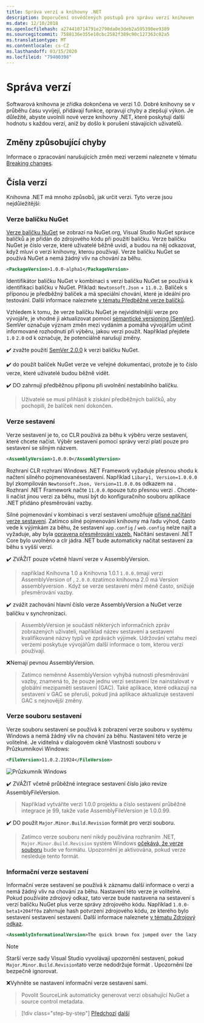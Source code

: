 ```yaml
---
title: Správa verzí a knihovny .NET
description: Doporučení osvědčených postupů pro správu verzí knihoven .NET.
ms.date: 12/10/2018
ms.openlocfilehash: a274410714791e2790da0e3deb2a595390ee9389
ms.sourcegitcommit: 7588136e355e10cbc2582f389c90c127363c02a5
ms.translationtype: MT
ms.contentlocale: cs-CZ
ms.lasthandoff: 03/15/2020
ms.locfileid: "79400398"
---
```

# <a name="versioning"></a>Správa verzí

Softwarová knihovna je zřídka dokončena ve verzi 1.0. Dobré knihovny se v průběhu času vyvíjejí, přidávají funkce, opravují chyby a zlepšují výkon. Je důležité, abyste uvolnili nové verze knihovny .NET, které poskytují další hodnotu s každou verzí, aniž by došlo k porušení stávajících uživatelů.

## <a name="breaking-changes"></a>Změny způsobující chyby

Informace o zpracování narušujících změn mezi verzemi naleznete v tématu [Breaking changes](./breaking-changes.md).

## <a name="version-numbers"></a>Čísla verzí

Knihovna .NET má mnoho způsobů, jak určit verzi. Tyto verze jsou nejdůležitější:

### <a name="nuget-package-version"></a>Verze balíčku NuGet

[Verze balíčku NuGet](/nuget/reference/package-versioning) se zobrazí na NuGet.org, Visual Studio NuGet správce balíčků a je přidán do zdrojového kódu při použití balíčku. Verze balíčku NuGet je číslo verze, které uživatelé běžně uvidí, a budou na něj odkazovat, když mluví o verzi knihovny, kterou používají. Verze balíčku NuGet se používá NuGet a nemá žádný vliv na chování za běhu.

```xml
<PackageVersion>1.0.0-alpha1</PackageVersion>
```

Identifikátor balíčku NuGet v kombinaci s verzí balíčku NuGet se používá k identifikaci balíčku v NuGet. Příklad: `Newtonsoft.Json` + `11.0.2`. Balíček s příponou je předběžný balíček a má speciální chování, které je ideální pro testování. Další informace naleznete [v tématu Předběžné verze balíčků](./nuget.md#pre-release-packages).

Vzhledem k tomu, že verze balíčku NuGet je nejviditelnější verze pro vývojáře, je vhodné ji aktualizovat pomocí [sémantické versioning (SemVer)](https://semver.org/). SemVer označuje význam změn mezi vydáním a pomáhá vývojářům učinit informované rozhodnutí při výběru, jakou verzi použít. Například přejdete `1.0` `2.0` od k označuje, že potenciálně narušují změny.

✔️ zvažte použití [SemVer 2.0.0](https://semver.org/) k verzi balíčku NuGet.

✔️ do použít balíček NuGet verze ve veřejné dokumentaci, protože je to číslo verze, které uživatelé budou běžně vidět.

✔️ DO zahrnují předběžnou příponu při uvolnění nestabilního balíčku.

> Uživatelé se musí přihlásit k získání předběžných balíčků, aby pochopili, že balíček není dokončen.

### <a name="assembly-version"></a>Verze sestavení

Verze sestavení je to, co CLR používá za běhu k výběru verze sestavení, které chcete načíst. Výběr sestavení pomocí správy verzí platí pouze pro sestavení se silným názvem.

```xml
<AssemblyVersion>1.0.0.0</AssemblyVersion>
```

Rozhraní CLR rozhraní Windows .NET Framework vyžaduje přesnou shodu k načtení silného pojmenovanésestavení. Například `Libary1, Version=1.0.0.0` byl zkompilován `Newtonsoft.Json, Version=11.0.0.0`s odkazem na . Rozhraní .NET Framework načte `11.0.0.0`pouze tuto přesnou verzi . Chcete-li načíst jinou verzi za běhu, musí být do konfiguračního souboru aplikace .NET přidáno přesměrování vazby.

Silné pojmenování v kombinaci s verzí sestavení umožňuje [přísné načítání verze sestavení](../assembly/versioning.md). Zatímco silné pojmenování knihovny má řadu výhod, často vede k výjimkám za běhu, že sestavení `app.config` / `web.config` nelze najít a vyžaduje, aby byla [opravena přesměrování vazeb.](../../framework/configure-apps/redirect-assembly-versions.md) Načítání sestavení .NET Core bylo uvolněno a clr jádra .NET bude automaticky načítat sestavení za běhu s vyšší verzí.

✔️ ZVÁŽIT pouze včetně hlavní verze v AssemblyVersion.

> například Knihovna 1.0 a Knihovna 1.0.1 `1.0.0.0`mají verzi AssemblyVersion of , `2.0.0.0`zatímco knihovna 2.0 má Version assemblyversion . Když se verze sestavení mění méně často, snižuje přesměrování vazby.

✔️ zvážit zachování hlavní číslo verze AssemblyVersion a NuGet verze balíčku v synchronizaci.

> AssemblyVersion je součástí některých informačních zpráv zobrazených uživateli, například název sestavení a sestavení kvalifikované názvy typů ve zprávách výjimek. Udržování vztahu mezi verzemi poskytuje vývojářům další informace o tom, kterou verzi používají.

❌Nemají pevnou AssemblyVersion.

> Zatímco neměnné AssemblyVersion vyhýbá nutnosti přesměrování vazby, znamená to, že pouze jednu verzi sestavení lze nainstalovat v globální mezipaměti sestavení (GAC). Také aplikace, které odkazují na sestavení v GAC se přeruší, pokud jiná aplikace aktualizuje sestavení GAC s nejnovější změny.

### <a name="assembly-file-version"></a>Verze souboru sestavení

Verze souboru sestavení se používá k zobrazení verze souboru v systému Windows a nemá žádný vliv na chování za běhu. Nastavení této verze je volitelné. Je viditelná v dialogovém okně Vlastnosti souboru v Průzkumníkovi Windows:

```xml
<FileVersion>11.0.2.21924</FileVersion>
```

![Průzkumník Windows](./media/versioning/win-properties.png "Průzkumník Windows")

✔️ ZVÁŽIT včetně průběžné integrace sestavení číslo jako revize AssemblyFileVersion.

> Například vytváříte verzi 1.0.0 projektu a číslo sestavení průběžné integrace je 99, takže vaše AssemblyFileVersion je 1.0.0.99.

✔️ DO použít `Major.Minor.Build.Revision` formát pro verzi souboru.

> Zatímco verze souboru není nikdy používána rozhraním .NET, `Major.Minor.Build.Revision` systém Windows [očekává, že verze souboru](/windows/desktop/menurc/versioninfo-resource) bude ve formátu. Upozornění je aktivována, pokud verze nesleduje tento formát.

### <a name="assembly-informational-version"></a>Informační verze sestavení

Informační verze sestavení se používá k záznamu další informace o verzi a nemá žádný vliv na chování za běhu. Nastavení této verze je volitelné. Pokud používáte zdrojový odkaz, tato verze bude nastavena na sestavení s verzí balíčku NuGet plus verze správy zdrojového kódu. Například `1.0.0-beta1+204ff0a` zahrnuje hash potvrzení zdrojového kódu, ze kterého bylo sestavení sestavení sestavení. Další informace naleznete [v tématu Zdrojový odkaz](./sourcelink.md).

```xml
<AssemblyInformationalVersion>The quick brown fox jumped over the lazy dog.</AssemblyInformationalVersion>
```

> [!NOTE]
> Starší verze sady Visual Studio vyvolávají upozornění sestavení, pokud `Major.Minor.Build.Revision`tato verze nedodržuje formát . Upozornění lze bezpečně ignorovat.

❌Vyhněte se nastavení informační verze sestavení sami.

> Povolit SourceLink automaticky generovat verzi obsahující NuGet a source control metadata.

>[!div class="step-by-step"]
>[Předchozí](publish-nuget-package.md)
>[další](breaking-changes.md)
